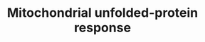 ---
annotations:
- id: PW:0000237
  parent: regulatory pathway
  type: Pathway Ontology
  value: stress response pathway
authors:
- MartijnVanIersel
- AlexanderPico
- MaintBot
- Thomas
- Khanspers
- Ddigles
- Cgrove
- Mkutmon
- Egonw
- Kyook
- Eweitz
communities:
- WormBase_Approved
description: '"Mitochondria are required for numerous essential metabolic processes
  including the regulation of apoptosis; therefore, proper maintenance of the mitochondrial
  proteome is crucial. The protein-folding environment in mitochondria is challenged
  by organelle architecture, the presence of reactive oxygen species and the difficulties
  associated with assembly of the electron transport chain, which consists of components
  encoded by both the mitochondrial and the nuclear genomes. Mitochondria have dedicated
  molecular chaperones and proteases that promote proper protein folding, complex
  assembly and quality control. Work in cultured mammalian cells and Caenorhabditis
  elegans has yielded clues to the mechanisms linking perturbations in the protein-folding
  environment in the mitochondrial matrix to the expression of nuclear genes encoding
  mitochondrial proteins. Here, we review the current knowledge of this mitochondrial
  unfolded protein response (UPRmt), compare it with the better understood UPR of
  the endoplasmic reticulum and highlight its potential impact on development and
  disease." (Haynes and Ron 2010)'
last-edited: 2021-05-16
organisms:
- Caenorhabditis elegans
redirect_from:
- /index.php/Pathway:WP525
- /instance/WP525
- /instance/WP525_r117061
revision: r117061
schema-jsonld:
- '@context': https://schema.org/
  '@id': https://wikipathways.github.io/pathways/WP525.html
  '@type': Dataset
  creator:
    '@type': Organization
    name: WikiPathways
  description: '"Mitochondria are required for numerous essential metabolic processes
    including the regulation of apoptosis; therefore, proper maintenance of the mitochondrial
    proteome is crucial. The protein-folding environment in mitochondria is challenged
    by organelle architecture, the presence of reactive oxygen species and the difficulties
    associated with assembly of the electron transport chain, which consists of components
    encoded by both the mitochondrial and the nuclear genomes. Mitochondria have dedicated
    molecular chaperones and proteases that promote proper protein folding, complex
    assembly and quality control. Work in cultured mammalian cells and Caenorhabditis
    elegans has yielded clues to the mechanisms linking perturbations in the protein-folding
    environment in the mitochondrial matrix to the expression of nuclear genes encoding
    mitochondrial proteins. Here, we review the current knowledge of this mitochondrial
    unfolded protein response (UPRmt), compare it with the better understood UPR of
    the endoplasmic reticulum and highlight its potential impact on development and
    disease." (Haynes and Ron 2010)'
  keywords:
  - ATFS-1
  - ATFS-1  Fragments
  - CLPP-1
  - ClpX-likeProtease/(D2030.2)
  - ClpX-likeProtease/(K07A3.3)
  - DVE-1
  - Ethidium Bromide
  - GCN-2
  - GSP-1
  - HAF-1
  - HSP-6
  - HSP-60
  - Lon Protease/ C34B2.6
  - PHB-2
  - Paraquat
  - Protein Fragments
  - SPG-7
  - TIMM-23
  - TOMM-40
  - UBL-5
  - dnj-10
  - eIF2-alpha(Y37E3.10)
  - hsp-6
  - hsp-60
  license: CC0
  name: Mitochondrial unfolded-protein response
seo: CreativeWork
title: Mitochondrial unfolded-protein response
wpid: WP525
---